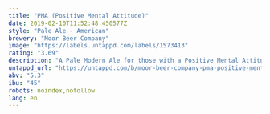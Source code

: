 ```yaml
---
title: "PMA (Positive Mental Attitude)"
date: 2019-02-10T11:52:48.450577Z
style: "Pale Ale - American"
brewery: "Moor Beer Company"
image: "https://labels.untappd.com/labels/1573413"
rating: "3.69"
description: "A Pale Modern Ale for those with a Positive Mental Attitude.  Brewed in support of Hardcore Hits Cancer."
untappd_url: "https://untappd.com/b/moor-beer-company-pma-positive-mental-attitude/1573413"
abv: "5.3"
ibu: "45"
robots: noindex,nofollow
lang: en
---
```

